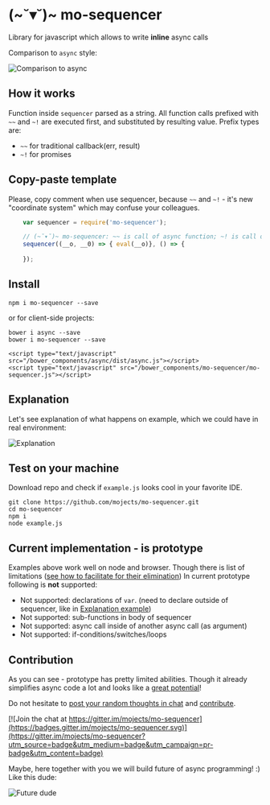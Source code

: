 # (~˘▾˘)~ mo-sequencer

Library for javascript which allows to write **inline** async calls

Comparison to `async` style:

![Comparison to async](https://cloud.githubusercontent.com/assets/2452269/12379888/a3ba947e-bd6c-11e5-9c29-7c86e7639aaf.jpg)

## How it works

Function inside `sequencer` parsed as a string.
All function calls prefixed with `~~` and `~!` are executed first,
and substituted by resulting value. Prefix types are:
* `~~` for traditional callback(err, result)
* `~!` for promises

## Copy-paste template

Please, copy comment when use sequencer, because `~~` and `~!` - it's new "coordinate system" which may confuse your colleagues.

```js
    var sequencer = require('mo-sequencer');

    // (~˘▾˘)~ mo-sequencer: ~~ is call of async function; ~! is call of promise
    sequencer((__o, __0) => { eval(__o)}, () => {
        
    });
```

## Install

```
npm i mo-sequencer --save
```
or for client-side projects:
```
bower i async --save
bower i mo-sequencer --save

<script type="text/javascript" src="/bower_components/async/dist/async.js"></script>
<script type="text/javascript" src="/bower_components/mo-sequencer/mo-sequencer.js"></script>
```

## Explanation

Let's see explanation of what happens on example, 
which we could have in real environment:

![Explanation](https://cloud.githubusercontent.com/assets/2452269/12378921/fb44610a-bd55-11e5-9db3-1b9574d73aa3.png)


## Test on your machine

Download repo and check if `example.js` looks cool in your favorite IDE.
```
git clone https://github.com/mojects/mo-sequencer.git
cd mo-sequencer
npm i
node example.js
```

## Current implementation - is prototype

Examples above work well on node and browser.
Though there is list of limitations ([see how to facilitate for their elimination](https://github.com/mojects/mo-sequencer/wiki/Contribution-guide))
In current prototype following is **not** supported:
- Not supported: declarations of `var`. (need to declare outside of sequencer, like in [Explanation example](https://github.com/mojects/mo-sequencer#explanation))
- Not supported: sub-functions in body of sequencer
- Not supported: async call inside of another async call (as argument)
- Not supported: if-conditions/switches/loops

## Contribution

As you can see - prototype has pretty limited abilities.
Though it already simplifies async code a lot and looks like a [great potential](http://coub.com/view/aedkc)!

Do not hesitate to [post your random
 thoughts in  chat](https://gitter.im/mojects/mo-sequencer#) and [contribute](https://github.com/mojects/mo-sequencer/wiki/Contribution-guide).

[![Join the chat at https://gitter.im/mojects/mo-sequencer](https://badges.gitter.im/mojects/mo-sequencer.svg)](https://gitter.im/mojects/mo-sequencer?utm_source=badge&utm_medium=badge&utm_campaign=pr-badge&utm_content=badge)

Maybe, here together with you we will build future of async programming! :) Like this dude:

![Future dude](https://cloud.githubusercontent.com/assets/2452269/12379478/529afea6-bd64-11e5-9fdb-6e166e533559.jpg)




